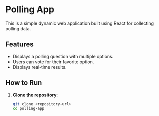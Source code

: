 # Polling App

This is a simple dynamic web application built using React for collecting polling data.

## Features

- Displays a polling question with multiple options.
- Users can vote for their favorite option.
- Displays real-time results.

## How to Run

1. **Clone the repository**:
   ```bash
   git clone <repository-url>
   cd polling-app

